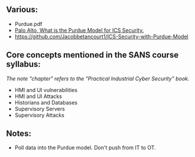 ## Various:
- Purdue.pdf
- [Palo Alto, What is the Purdue Model for ICS Security.](https://www.paloaltonetworks.com/cyberpedia/what-is-the-purdue-model-for-ics-security)
- https://github.com/Jacobbetancourt1/ICS-Security-with-Purdue-Model

## Core concepts mentioned in the SANS course syllabus:  
_The note "chapter" refers to the "Practical Industrial Cyber Security" book._
- HMI and UI vulnerabilities
- HMI and UI Attacks
- Historians and Databases 
- Supervisory Servers 
- Supervisory Attacks

## Notes:
- Poll data into the Purdue model. Don't push from IT to OT.
